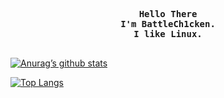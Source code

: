 <!-- Profile -->
<p align="left"><strong><samp></samp></strong></p>
    <p align="center">
      <samp><br>
            <b>
            Hello There
        <br>
            I'm BattleCh1cken.<br>
            I like Linux.<br>
            </b>
        <br>

[![Anurag’s github stats](https://github-readme-stats.vercel.app/api?username=BattleCh1cken&theme=dark)](https://github.com/BattleCh1cken)
      
[![Top Langs](https://github-readme-stats.vercel.app/api/top-langs/?username=BattleCh1cken&layout=compact&theme=dark)](https://github.com/BattleCh1cken)
